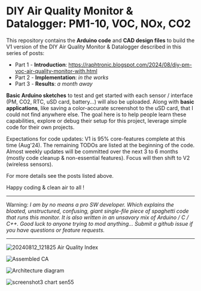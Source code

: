 # DIY Air Quality Monitor & Datalogger: PM1-10, VOC, NOx, CO2

This repository contains the **Arduino code** and **CAD design files** to build the V1 version of the DIY Air Quality Monitor & Datalogger described in this series of posts:
* Part 1 - **Introduction**: https://raphtronic.blogspot.com/2024/08/diy-pm-voc-air-quality-monitor-with.html
* Part 2 - **Implementation**:      _in the works_
* Part 3 - **Results**:  _a month away_

**Basic Arduino sketches** to test and get started with each sensor / interface (PM, CO2, RTC, uSD card, battery...) will also be uploaded. Along with **basic applications**, like saving a color-accurate screenshot to the uSD card, that I could not find anywhere else. The goal here is to help people learn these capabilities, explore or debug their setup for this project, leverage simple code for their own projects.

Expectations for code updates: V1 is 95% core-features complete at this time (Aug'24). The remaining TODOs are listed at the beginning of the code. Almost weekly updates will be committed over the next 3 to 6 months (mostly code cleanup & non-essential features). Focus will then shift to V2 (wireless sensors).

For more details see the posts listed above.

Happy coding & clean air to all !
** **
Warning: _I am by no means a pro SW developer. Which explains the bloated, unstructured, confusing, giant single-file piece of spaghetti code that runs this monitor. It is also written in an unsavory mix of Arduino / C / C++. Good luck to anyone trying to mod anything... Submit a github issue if you have questions or feature requests._
** **

![20240812_121825 Air Quality Index](https://github.com/user-attachments/assets/c70e8b9c-75d2-4e7d-b0cb-0024cb651dc5)

![Assembled CA](https://github.com/user-attachments/assets/638d40f3-8258-47c4-82fe-a588055b3c21)

![Architecture diagram](https://github.com/user-attachments/assets/49711054-e817-4ed8-9b47-8c0bdb0f40cf)

![screenshot3 chart sen55](https://github.com/user-attachments/assets/4786bc32-a46e-4b42-89d1-75a3057155c2)
